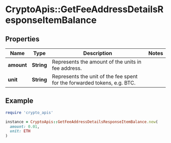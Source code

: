 # CryptoApis::GetFeeAddressDetailsResponseItemBalance

## Properties

| Name | Type | Description | Notes |
| ---- | ---- | ----------- | ----- |
| **amount** | **String** | Represents the amount of the units in fee address. |  |
| **unit** | **String** | Represents the unit of the fee spent for the forwarded tokens, e.g. BTC. |  |

## Example

```ruby
require 'crypto_apis'

instance = CryptoApis::GetFeeAddressDetailsResponseItemBalance.new(
  amount: 0.01,
  unit: ETH
)
```

